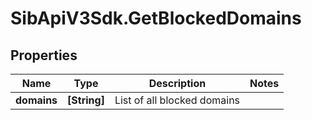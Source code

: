 # SibApiV3Sdk.GetBlockedDomains

## Properties
Name | Type | Description | Notes
------------ | ------------- | ------------- | -------------
**domains** | **[String]** | List of all blocked domains | 


